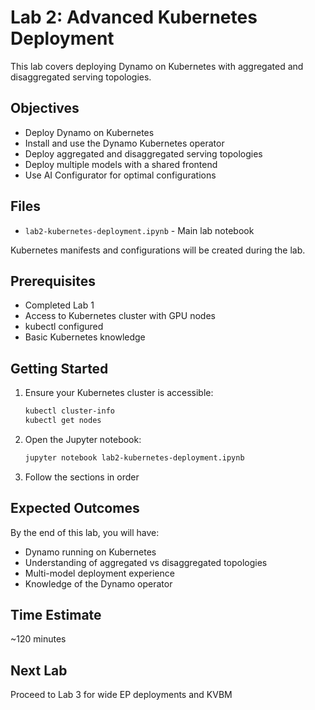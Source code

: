 # Lab 2: Advanced Kubernetes Deployment

This lab covers deploying Dynamo on Kubernetes with aggregated and disaggregated serving topologies.

## Objectives

- Deploy Dynamo on Kubernetes
- Install and use the Dynamo Kubernetes operator
- Deploy aggregated and disaggregated serving topologies
- Deploy multiple models with a shared frontend
- Use AI Configurator for optimal configurations

## Files

- `lab2-kubernetes-deployment.ipynb` - Main lab notebook

Kubernetes manifests and configurations will be created during the lab.

## Prerequisites

- Completed Lab 1
- Access to Kubernetes cluster with GPU nodes
- kubectl configured
- Basic Kubernetes knowledge

## Getting Started

1. Ensure your Kubernetes cluster is accessible:
   ```bash
   kubectl cluster-info
   kubectl get nodes
   ```

2. Open the Jupyter notebook:
   ```bash
   jupyter notebook lab2-kubernetes-deployment.ipynb
   ```

3. Follow the sections in order

## Expected Outcomes

By the end of this lab, you will have:
- Dynamo running on Kubernetes
- Understanding of aggregated vs disaggregated topologies
- Multi-model deployment experience
- Knowledge of the Dynamo operator

## Time Estimate

~120 minutes

## Next Lab

Proceed to Lab 3 for wide EP deployments and KVBM

